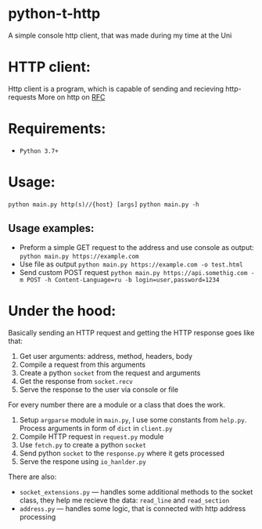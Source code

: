 # python-t-http
A simple console http client, that was made during my time at the Uni

# HTTP client:
Http client is a program, which is capable of sending and recieving http-requests
More on http on [RFC](https://tools.ietf.org/html/2616)

# Requirements:
* `Python 3.7+`

# Usage:
`python main.py http(s)//{host} [args]`
`python main.py -h`

## Usage examples:
* Preform a simple GET request to the address and use console as output: `python main.py https://example.com`
* Use file as output `python main.py https://example.com -o test.html`
* Send custom POST request `python main.py https://api.somethig.com -m POST -h Content-Language=ru -b login=user,password=1234`

# Under the hood:
Basically sending an HTTP request and getting the HTTP response goes like that:
1. Get user arguments: address, method, headers, body
2. Compile a request from this arguments
3. Create a python `socket` from the request and arguments
4. Get the response from `socket.recv`
5. Serve the response to the user via console or file

For every number there are a module or a class that does the work. 
 
1. Setup `argparse` module in `main.py`, I use some constants from `help.py`. Process arguments in form of `dict` in `client.py`
2. Compile HTTP request in `request.py` module
3. Use `fetch.py` to create a python `socket` 
4. Send python `socket` to the `response.py` where it gets processed
5. Serve the respone using `io_hanlder.py`

There are also: 
* `socket_extensions.py` — handles some additional methods to the socket class, they help me recieve the data: `read_line` and `read_section`
* `address.py` — handles some logic, that is connected with http address processing
